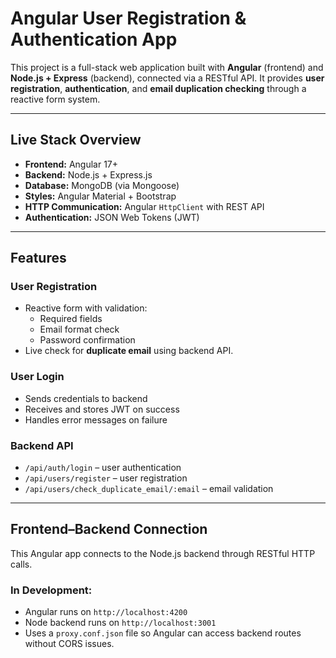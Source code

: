 <!-- # AngularIntroduction

This project was generated using [Angular CLI](https://github.com/angular/angular-cli) version 19.2.8.

## Development server

To start a local development server, run:

```bash
ng serve
```

Once the server is running, open your browser and navigate to `http://localhost:4200/`. The application will automatically reload whenever you modify any of the source files.

## Code scaffolding

Angular CLI includes powerful code scaffolding tools. To generate a new component, run:

```bash
ng generate component component-name
```

For a complete list of available schematics (such as `components`, `directives`, or `pipes`), run:

```bash
ng generate --help
```

## Building

To build the project run:

```bash
ng build
```

This will compile your project and store the build artifacts in the `dist/` directory. By default, the production build optimizes your application for performance and speed.

## Running unit tests

To execute unit tests with the [Karma](https://karma-runner.github.io) test runner, use the following command:

```bash
ng test
```

## Running end-to-end tests

For end-to-end (e2e) testing, run:

```bash
ng e2e
```

Angular CLI does not come with an end-to-end testing framework by default. You can choose one that suits your needs.

## Additional Resources

For more information on using the Angular CLI, including detailed command references, visit the [Angular CLI Overview and Command Reference](https://angular.dev/tools/cli) page. -->


#  Angular User Registration & Authentication App

This project is a full-stack web application built with **Angular** (frontend) and **Node.js + Express** (backend), connected via a RESTful API. It provides **user registration**, **authentication**, and **email duplication checking** through a reactive form system.

---

##  Live Stack Overview

- **Frontend:** Angular 17+
- **Backend:** Node.js + Express.js
- **Database:** MongoDB (via Mongoose)
- **Styles:** Angular Material + Bootstrap
- **HTTP Communication:** Angular `HttpClient` with REST API
- **Authentication:** JSON Web Tokens (JWT)

---

##  Features

###  User Registration
- Reactive form with validation:
  - Required fields
  - Email format check
  - Password confirmation
- Live check for **duplicate email** using backend API.

###  User Login
- Sends credentials to backend
- Receives and stores JWT on success
- Handles error messages on failure

###  Backend API
- `/api/auth/login` – user authentication
- `/api/users/register` – user registration
- `/api/users/check_duplicate_email/:email` – email validation

---

##  Frontend–Backend Connection

This Angular app connects to the Node.js backend through RESTful HTTP calls.

### In Development:
- Angular runs on `http://localhost:4200`
- Node backend runs on `http://localhost:3001`
- Uses a `proxy.conf.json` file so Angular can access backend routes without CORS issues.


